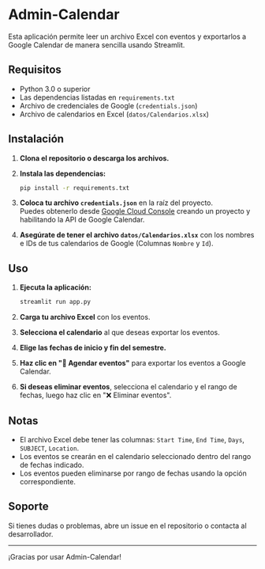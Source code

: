 # Admin-Calendar

Esta aplicación permite leer un archivo Excel con eventos y exportarlos a Google Calendar de manera sencilla usando Streamlit.

## Requisitos

- Python 3.0 o superior
- Las dependencias listadas en `requirements.txt`
- Archivo de credenciales de Google (`credentials.json`)
- Archivo de calendarios en Excel (`datos/Calendarios.xlsx`)

## Instalación

1. **Clona el repositorio o descarga los archivos.**

2. **Instala las dependencias:**
   ```bash
   pip install -r requirements.txt
   ```

3. **Coloca tu archivo `credentials.json`** en la raíz del proyecto.  
   Puedes obtenerlo desde [Google Cloud Console](https://console.cloud.google.com/) creando un proyecto y habilitando la API de Google Calendar.

4. **Asegúrate de tener el archivo `datos/Calendarios.xlsx`** con los nombres e IDs de tus calendarios de Google (Columnas `Nombre` y `Id`).

## Uso

1. **Ejecuta la aplicación:**
   ```bash
   streamlit run app.py
   ```

2. **Carga tu archivo Excel** con los eventos.

3. **Selecciona el calendario** al que deseas exportar los eventos.

4. **Elige las fechas de inicio y fin del semestre.**

5. **Haz clic en "📅 Agendar eventos"** para exportar los eventos a Google Calendar.

6. **Si deseas eliminar eventos**, selecciona el calendario y el rango de fechas, luego haz clic en "❌ Eliminar eventos".

## Notas

- El archivo Excel debe tener las columnas: `Start Time`, `End Time`, `Days`, `SUBJECT`, `Location`.
- Los eventos se crearán en el calendario seleccionado dentro del rango de fechas indicado.
- Los eventos pueden eliminarse por rango de fechas usando la opción correspondiente.

## Soporte

Si tienes dudas o problemas, abre un issue en el repositorio o contacta al desarrollador.

---
¡Gracias por usar Admin-Calendar!
